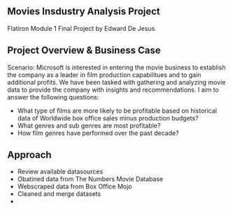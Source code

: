 ## Movies Insdustry Analysis Project

Flatiron Module 1 Final Project by Edward De Jesus

## Project Overview & Business Case

Scenario: Microsoft is interested in entering the movie business to establish the company as a leader in film production capabilitues and to gain additional profits. We have been tasked with gathering and analyzing movie data to provide the company with insights and recommendations. I aim to answer the following questions:

- What type of films are more likely to be profitable based on historical data of Worldwide box office sales minus production budgets?
- What genres and sub genres are most profitable?
- How film genres have performed over the past decade?

## Approach

- Review available datasources
- Obatined data from The Numbers Movie Database
- Webscraped data from Box Office Mojo
- Cleaned and merge datasets
-

